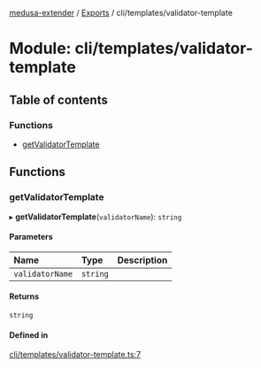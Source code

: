 [medusa-extender](../README.md) / [Exports](../modules.md) / cli/templates/validator-template

# Module: cli/templates/validator-template

## Table of contents

### Functions

- [getValidatorTemplate](cli_templates_validator_template.md#getvalidatortemplate)

## Functions

### getValidatorTemplate

▸ **getValidatorTemplate**(`validatorName`): `string`

#### Parameters

| Name | Type | Description |
| :------ | :------ | :------ |
| `validatorName` | `string` |  |

#### Returns

`string`

#### Defined in

[cli/templates/validator-template.ts:7](https://github.com/adrien2p/medusa-extender/blob/dcdc178/src/cli/templates/validator-template.ts#L7)
